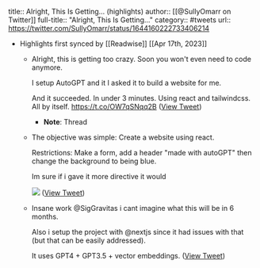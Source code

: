 title:: Alright, This Is Getting... (highlights)
author:: [[@SullyOmarr on Twitter]]
full-title:: "Alright, This Is Getting..."
category:: #tweets
url:: https://twitter.com/SullyOmarr/status/1644160222733406214

- Highlights first synced by [[Readwise]] [[Apr 17th, 2023]]
	- Alright, this is getting too crazy. Soon you won't even need to code anymore.
	  
	  I setup AutoGPT and it I asked it to build a website for me.
	  
	  And it succeeded. In under 3 minutes. Using react and tailwindcss. All by itself. https://t.co/OW7qSNqq2B ([View Tweet](https://twitter.com/SullyOmarr/status/1644160222733406214))
		- **Note**: Thread
	- The objective was simple: Create a website using react. 
	  
	  Restrictions: Make a form, add a header "made with autoGPT" then change the background to being blue. 
	  
	  Im sure if i gave it more directive it would 
	  
	  ![](https://pbs.twimg.com/media/FtE6cdGaMAcJ0SR.png) ([View Tweet](https://twitter.com/SullyOmarr/status/1644160223844921346))
	- Insane work @SigGravitas i cant imagine what this will be in 6 months.
	  
	  Also i setup the project with @nextjs since it had issues with that (but that can be easily addressed).
	  
	  It uses GPT4 + GPT3.5 + vector embeddings. ([View Tweet](https://twitter.com/SullyOmarr/status/1644160297131986944))